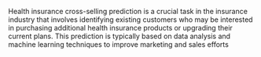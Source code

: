 Health insurance cross-selling prediction is a crucial task in the insurance industry that involves identifying existing customers who may be interested in purchasing additional health insurance products or upgrading their current plans. This prediction is typically based on data analysis and machine learning techniques to improve marketing and sales efforts
